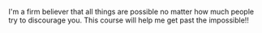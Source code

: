 I'm a firm believer that all things are possible no matter how much people try to discourage you. This course will help me get past the impossible!!
